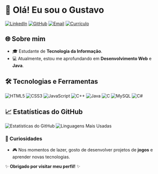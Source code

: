 # 👋 Olá! Eu sou o Gustavo

[![LinkedIn](https://img.shields.io/badge/LinkedIn-000?style=for-the-badge&logo=linkedin&logoColor=0A66C2)](https://www.linkedin.com/in/gustavo-oliveira-de-freitas-43039427a/)
[![GitHub](https://img.shields.io/badge/GitHub-000?style=for-the-badge&logo=github&logoColor=white)](https://github.com/Gustaa13)
[![Email](https://img.shields.io/badge/Email-000?style=for-the-badge&logo=gmail&logoColor=red)](mailto:gustavo.olliveira49@gmail.com)
[![Currículo](https://img.shields.io/badge/-Meu%20Curr%C3%ADculo-000?style=for-the-badge&logo=google-chrome&logoColor=white)](https://gustaa13.github.io/curriculo/)

## 🌐 Sobre mim
- 🎓 Estudante de **Tecnologia da Informação**.
- 💻 Atualmente, estou me aprofundando em **Desenvolvimento Web** e **Java**.

## 🛠️ Tecnologias e Ferramentas
![HTML5](https://img.shields.io/badge/HTML5-E34F26?style=for-the-badge&logo=html5&logoColor=white)
![CSS3](https://img.shields.io/badge/CSS3-1572B6?style=for-the-badge&logo=css3&logoColor=white)
![JavaScript](https://img.shields.io/badge/JavaScript-F7DF1E?style=for-the-badge&logo=javascript&logoColor=black)
![C++](https://img.shields.io/badge/C++-00599C?style=for-the-badge&logo=cplusplus&logoColor=white)
![Java](https://img.shields.io/badge/Java-007396?style=for-the-badge&logo=java&logoColor=white)
![C](https://img.shields.io/badge/C-A8B9CC?style=for-the-badge&logo=c&logoColor=black)
![MySQL](https://img.shields.io/badge/MySQL-4479A1?style=for-the-badge&logo=mysql&logoColor=white)
![C#](https://img.shields.io/badge/C%23-239120?style=for-the-badge&logo=c-sharp&logoColor=white)

## 📈 Estatísticas do GitHub
![Estatísticas do GitHub](https://github-readme-stats.vercel.app/api?username=Gustaa13&show_icons=true&theme=radical)
![Linguagens Mais Usadas](https://github-readme-stats.vercel.app/api/top-langs/?username=Gustaa13&layout=compact&theme=radical)

### 🧩 Curiosidades
- 🎮 Nos momentos de lazer, gosto de desenvolver projetos de **jogos** e aprender novas tecnologias.

✨ **Obrigado por visitar meu perfil!** ✨

